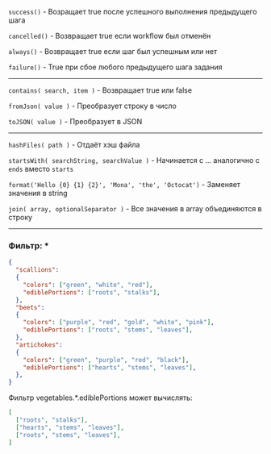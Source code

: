 ```success()``` - Возращает true после успешного выполнения предыдущего шага

```cancelled()``` - Возвращает true если workflow был отменён

```always()``` - Возвращает true если шаг был успешным или нет

```failure()``` - True при сбое любого предыдущего шага задания

----

```contains( search, item )``` - Возвращает true или false

```fromJson( value )``` - Преобразует строку в число

```toJSON( value )``` - Преобразует в JSON

----

```hashFiles( path )``` - Отдаёт хэш файла

```startsWith( searchString, searchValue )``` - Начинается с ... аналогично с ```ends``` вместо ```starts```

```format('Hello {0} {1} {2}', 'Mona', 'the', 'Octocat')``` - Заменяет значения в string

```join( array, optionalSeparator )``` - Все значения в array объединяются в строку

----

### Фильтр: *

```JSON
{
  "scallions":
  {
    "colors": ["green", "white", "red"],
    "ediblePortions": ["roots", "stalks"],
  },
  "beets":
  {
    "colors": ["purple", "red", "gold", "white", "pink"],
    "ediblePortions": ["roots", "stems", "leaves"],
  },
  "artichokes":
  {
    "colors": ["green", "purple", "red", "black"],
    "ediblePortions": ["hearts", "stems", "leaves"],
  },
}
```

Фильтр vegetables.*.ediblePortions может вычислять:

```JSON
[
  ["roots", "stalks"],
  ["hearts", "stems", "leaves"],
  ["roots", "stems", "leaves"],
]
```






